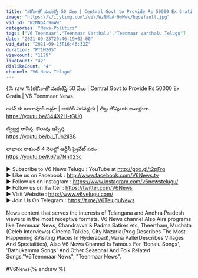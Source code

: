 ```yaml
---
title: "కరోనాతో మరణిస్తే 50 వేలు | Central Govt to Provide Rs 50000 Ex Gratia | V6 Teenmaar News"
image: "https:\/\/i.ytimg.com\/vi\/WzNNbAr9mWw\/hqdefault.jpg"
vid_id: "WzNNbAr9mWw"
categories: "News-Politics"
tags: ["V6 Teenmaar","Teenmaar Varthalu","Teenmaar Varthalu Telugu"]
date: "2021-09-23T20:46:19+03:00"
vid_date: "2021-09-23T16:46:32Z"
duration: "PT1M20S"
viewcount: "1129"
likeCount: "42"
dislikeCount: "4"
channel: "V6 News Telugu"
---
```

{% raw %}కరోనాతో మరణిస్తే 50 వేలు | Central Govt to Provide Rs 50000 Ex Gratia | V6 Teenmaar News<br /><br />జగన్ కు బాలాపూర్ లడ్డూ | ఆకలికి ఎగవడ్డరు | తిట్ల తోపులకు అవార్డులు <br /><a rel="nofollow" target="blank" href="https://youtu.be/344X2H-tGU0">https://youtu.be/344X2H-tGU0</a><br /><br />ట్విట్టర్ల రాపిస్త..కొలువు ఇప్పిస్త<br /><a rel="nofollow" target="blank" href="https://youtu.be/bJ_TJn2ilB8">https://youtu.be/bJ_TJn2ilB8</a><br /><br />లాభాలు రాకుంటే 4 నెలల్లో ఆర్టీసీ ప్రైవేట్ పరం<br /><a rel="nofollow" target="blank" href="https://youtu.be/K67u7Nn023c">https://youtu.be/K67u7Nn023c</a><br /><br />► Subscribe to V6 News Telugu : YouTube at <a rel="nofollow" target="blank" href="http://goo.gl/t2pFrq">http://goo.gl/t2pFrq</a><br />► Like us on Facebook : <a rel="nofollow" target="blank" href="http://www.facebook.com/V6News.tv">http://www.facebook.com/V6News.tv</a><br />► Follow us on Instagram : <a rel="nofollow" target="blank" href="https://www.instagram.com/v6newstelugu/">https://www.instagram.com/v6newstelugu/</a><br />► Follow us on Twitter : <a rel="nofollow" target="blank" href="https://twitter.com/V6News">https://twitter.com/V6News</a><br />► Visit Website : <a rel="nofollow" target="blank" href="http://www.v6velugu.com/">http://www.v6velugu.com/</a><br />► Join Us On Telegram : <a rel="nofollow" target="blank" href="https://t.me/V6TeluguNews">https://t.me/V6TeluguNews</a><br /><br />News content that serves the interests of Telangana and Andhra Pradesh viewers in the most receptive formats. V6 News channel Also Airs programs like Teenmaar News, Chandravva &amp; Padma Satires etc, Theertham, Muchata (Celeb Interviews) Cinema Talkies, City Nazaria(Prog Describes The Most Happening &amp;Visiting Places In Hyderabad),Mana Palle(Describes Villages And Specialities), Also V6 News Channel Is Famous For 'Bonalu Songs', 'Bathukamma Songs' And Other Seasonal And Folk Related Songs.&quot;V6Teenmaar News&quot;, &quot;Teenmaar News&quot;.<br /><br />#V6News{% endraw %}

